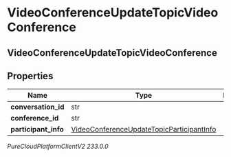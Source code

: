 # VideoConferenceUpdateTopicVideoConference

## VideoConferenceUpdateTopicVideoConference

## Properties

|Name | Type | Description | Notes|
|------------ | ------------- | ------------- | -------------|
| **conversation_id** | str |  | [optional] |
| **conference_id** | str |  | [optional] |
| **participant_info** | [VideoConferenceUpdateTopicParticipantInfo](VideoConferenceUpdateTopicParticipantInfo) |  | [optional] |



_PureCloudPlatformClientV2 233.0.0_
